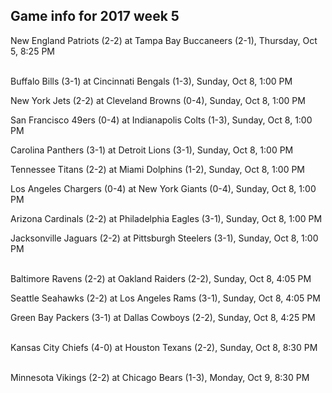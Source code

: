 ## Game info for 2017 week 5
New England Patriots (2-2) at Tampa Bay Buccaneers (2-1), Thursday, Oct 5, 8:25 PM

<br/>Buffalo Bills (3-1) at Cincinnati Bengals (1-3), Sunday, Oct 8, 1:00 PM

New York Jets (2-2) at Cleveland Browns (0-4), Sunday, Oct 8, 1:00 PM

San Francisco 49ers (0-4) at Indianapolis Colts (1-3), Sunday, Oct 8, 1:00 PM

Carolina Panthers (3-1) at Detroit Lions (3-1), Sunday, Oct 8, 1:00 PM

Tennessee Titans (2-2) at Miami Dolphins (1-2), Sunday, Oct 8, 1:00 PM

Los Angeles Chargers (0-4) at New York Giants (0-4), Sunday, Oct 8, 1:00 PM

Arizona Cardinals (2-2) at Philadelphia Eagles (3-1), Sunday, Oct 8, 1:00 PM

Jacksonville Jaguars (2-2) at Pittsburgh Steelers (3-1), Sunday, Oct 8, 1:00 PM

<br/>Baltimore Ravens (2-2) at Oakland Raiders (2-2), Sunday, Oct 8, 4:05 PM

Seattle Seahawks (2-2) at Los Angeles Rams (3-1), Sunday, Oct 8, 4:05 PM

Green Bay Packers (3-1) at Dallas Cowboys (2-2), Sunday, Oct 8, 4:25 PM

<br/>Kansas City Chiefs (4-0) at Houston Texans (2-2), Sunday, Oct 8, 8:30 PM

<br/>Minnesota Vikings (2-2) at Chicago Bears (1-3), Monday, Oct 9, 8:30 PM

